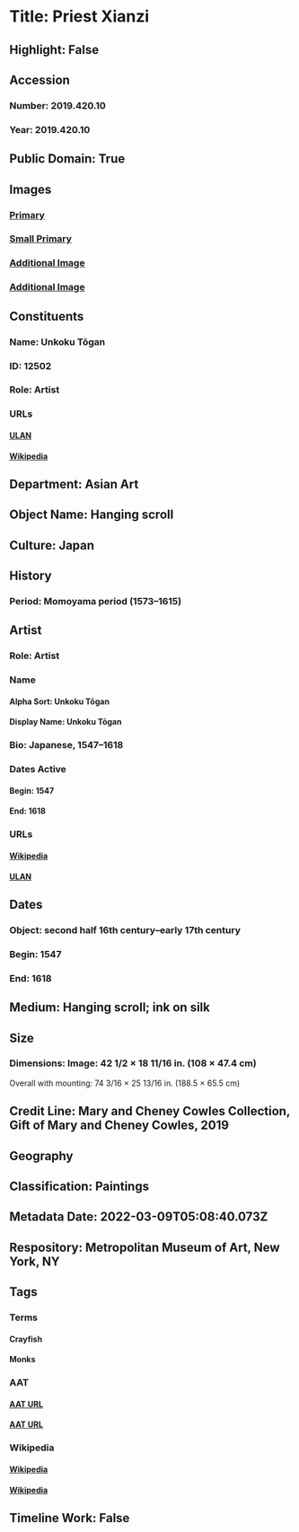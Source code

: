 # Title: Priest Xianzi
## Highlight: False
## Accession
### Number: 2019.420.10
### Year: 2019.420.10
## Public Domain: True
## Images
### [Primary](https://images.metmuseum.org/CRDImages/as/original/DP-20037-002.jpg)
### [Small Primary](https://images.metmuseum.org/CRDImages/as/web-large/DP-20037-002.jpg)
### [Additional Image](https://images.metmuseum.org/CRDImages/as/original/DP-20037-001.jpg)
### [Additional Image](https://images.metmuseum.org/CRDImages/as/original/DP-20037-003.jpg)
## Constituents
### Name: Unkoku Tōgan
### ID: 12502
### Role: Artist
### URLs
#### [ULAN](http://vocab.getty.edu/page/ulan/500121338)
#### [Wikipedia](https://www.wikidata.org/wiki/Q1995312)
## Department: Asian Art
## Object Name: Hanging scroll
## Culture: Japan
## History
### Period: Momoyama period (1573–1615)
## Artist
### Role: Artist
### Name
#### Alpha Sort: Unkoku Tōgan
#### Display Name: Unkoku Tōgan
### Bio: Japanese, 1547–1618
### Dates Active
#### Begin: 1547
#### End: 1618
### URLs
#### [Wikipedia](https://www.wikidata.org/wiki/Q1995312)
#### [ULAN](http://vocab.getty.edu/page/ulan/500121338)
## Dates
### Object: second half 16th century–early 17th century
### Begin: 1547
### End: 1618
## Medium: Hanging scroll; ink on silk
## Size
### Dimensions: Image: 42 1/2 × 18 11/16 in. (108 × 47.4 cm)
Overall with mounting: 74 3/16 × 25 13/16 in. (188.5 × 65.5 cm)
## Credit Line: Mary and Cheney Cowles Collection, Gift of Mary and Cheney Cowles, 2019
## Geography
## Classification: Paintings
## Metadata Date: 2022-03-09T05:08:40.073Z
## Respository: Metropolitan Museum of Art, New York, NY
## Tags
### Terms
#### Crayfish
#### Monks
### AAT
#### [AAT URL](None)
#### [AAT URL](http://vocab.getty.edu/page/aat/300025765)
### Wikipedia
#### [Wikipedia]()
#### [Wikipedia]()
## Timeline Work: False